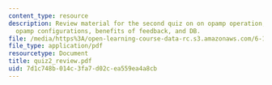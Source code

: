 ```yaml
---
content_type: resource
description: Review material for the second quiz on on opamp operation, general relations,
  opamp configurations, benefits of feedback, and DB.
file: /media/https%3A/open-learning-course-data-rc.s3.amazonaws.com/6-101-introductory-analog-electronics-laboratory-spring-2007/7d1c748b014c3fa7d02cea559ea4a8cb_quiz2_review.pdf
file_type: application/pdf
resourcetype: Document
title: quiz2_review.pdf
uid: 7d1c748b-014c-3fa7-d02c-ea559ea4a8cb
---
```

